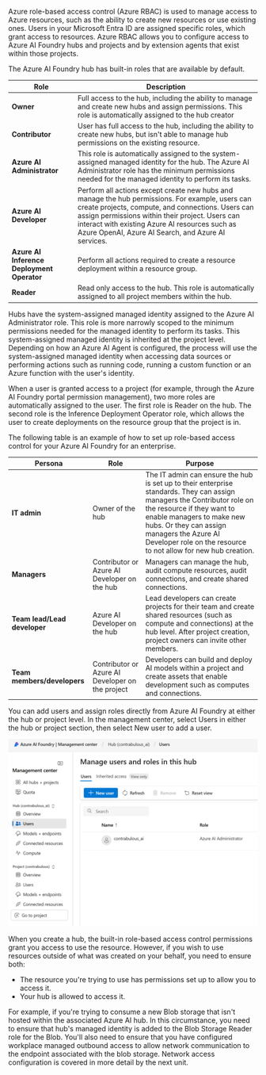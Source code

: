 Azure role-based access control (Azure RBAC) is used to manage access to Azure resources, such as the ability to create new resources or use existing ones. Users in your Microsoft Entra ID are assigned specific roles, which grant access to resources. Azure RBAC allows you to configure access to Azure AI Foundry hubs and projects and by extension agents that exist within those projects.

The Azure AI Foundry hub has built-in roles that are available by default.

| **Role** | **Description** |
|---|---|
| **Owner** | Full access to the hub, including the ability to manage and create new hubs and assign permissions. This role is automatically assigned to the hub creator |
| **Contributor** | User has full access to the hub, including the ability to create new hubs, but isn't able to manage hub permissions on the existing resource. |
| **Azure AI Administrator** | This role is automatically assigned to the system-assigned managed identity for the hub. The Azure AI Administrator role has the minimum permissions needed for the managed identity to perform its tasks. |
| **Azure AI Developer** | Perform all actions except create new hubs and manage the hub permissions. For example, users can create projects, compute, and connections. Users can assign permissions within their project. Users can interact with existing Azure AI resources such as Azure OpenAI, Azure AI Search, and Azure AI services. |
| **Azure AI Inference Deployment Operator** | Perform all actions required to create a resource deployment within a resource group. |
| **Reader** | Read only access to the hub. This role is automatically assigned to all project members within the hub. |

Hubs have the system-assigned managed identity assigned to the Azure AI Administrator role. This role is more narrowly scoped to the minimum permissions needed for the managed identity to perform its tasks. This system-assigned managed identity is inherited at the project level. Depending on how an Azure AI Agent is configured, the process will use the system-assigned managed identity when accessing data sources or performing actions such as running code, running a custom function or an Azure function with the user's identity.  

When a user is granted access to a project (for example, through the Azure AI Foundry portal permission management), two more roles are automatically assigned to the user. The first role is Reader on the hub. The second role is the Inference Deployment Operator role, which allows the user to create deployments on the resource group that the project is in.

The following table is an example of how to set up role-based access control for your Azure AI Foundry for an enterprise.

| **Persona** | **Role** | **Purpose** |
|---|---|---|
| **IT admin** | Owner of the hub | The IT admin can ensure the hub is set up to their enterprise standards. They can assign managers the Contributor role on the resource if they want to enable managers to make new hubs. Or they can assign managers the Azure AI Developer role on the resource to not allow for new hub creation. |
| **Managers** | Contributor or Azure AI Developer on the hub | Managers can manage the hub, audit compute resources, audit connections, and create shared connections. |
| **Team lead/Lead developer** | Azure AI Developer on the hub | Lead developers can create projects for their team and create shared resources (such as compute and connections) at the hub level. After project creation, project owners can invite other members. |
| **Team members/developers** | Contributor or Azure AI Developer on the project | Developers can build and deploy AI models within a project and create assets that enable development such as computes and connections. |

You can add users and assign roles directly from Azure AI Foundry at either the hub or project level. In the management center, select Users in either the hub or project section, then select New user to add a user.

![A screenshot Role Based Access Control configuration for an Azure AI Foundary hub in the Azure portal.](../media/hub-user-role.png)

When you create a hub, the built-in role-based access control permissions grant you access to use the resource. However, if you wish to use resources outside of what was created on your behalf, you need to ensure both:

- The resource you're trying to use has permissions set up to allow you to access it.
- Your hub is allowed to access it.

For example, if you're trying to consume a new Blob storage that isn't hosted within the associated Azure AI hub. In this circumstance, you need to ensure that hub's managed identity is added to the Blob Storage Reader role for the Blob. You'll also need to ensure that you have configured workplace managed outbound access to allow network communication to the endpoint associated with the blob storage. Network access configuration is covered in more detail by the next unit.
